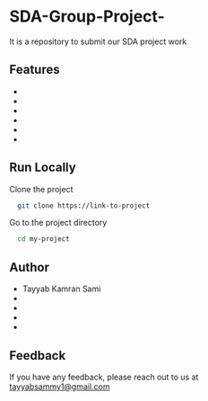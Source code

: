 # SDA-Group-Project-
It is a repository to submit our SDA project work 

## Features

- 
- 
- 
- 
- 
- 


## Run Locally

Clone the project

```bash
  git clone https://link-to-project
```

Go to the project directory

```bash
  cd my-project

```

## Author

- Tayyab Kamran Sami 
-
-
-
-

## Feedback

If you have any feedback, please reach out to us at tayyabsammy1@gmail.com
